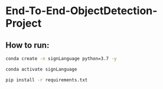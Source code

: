# End-To-End-ObjectDetection-Project


## How to run:
```bash
conda create -n signLanguage python=3.7 -y
```

```bash
conda activate signLanguage
```

```bash
pip install -r requirements.txt
```